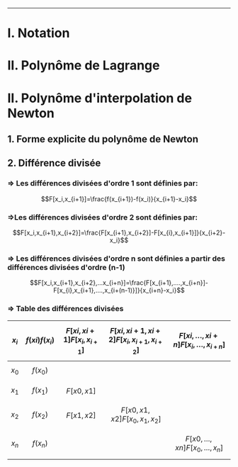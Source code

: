 
---
# I. Notation
# II. Polynôme de Lagrange
# II. Polynôme d'interpolation de Newton
## 1. Forme explicite du polynôme de Newton
## 2. Différence divisée

### => Les différences divisées d'ordre 1 sont définies par:

$$F[x_i,x_{i+1}]=\frac{f(x_{i+1})-f(x_i)}{x_{i+1}-x_i}$$
### =>Les différences divisées d'ordre 2 sont définies par:

$$F[x_i,x_{i+1},x_{i+2}]=\frac{F[x_{i+1},x_{i+2}]-F[x_{i},x_{i+1}]}{x_{i+2}-x_i}$$
### => Les différences divisées d'ordre n sont définies a partir des différences divisées d'ordre (n-1)
$$F[x_i,x_{i+1},x_{i+2},...x_{i+n}]=\frac{F[x_{i+1},....,x_{i+n}]-F[x_{i},x_{i+1},....,x_{i+(n-1)}]}{x_{i+n}-x_i}$$
### => Table des différences divisées


| $$x_i$$ | $$f(xi)f(x_i)$$ | $$F[xi,xi+1]F[x_i, x_{i+1}]$$ | $$F[xi,xi+1,xi+2]F[x_i, x_{i+1}, x_{i+2}]$$ | $$F[xi,…,xi+n]F[x_i, \dots, x_{i+n}]$$ |
| ------- | --------------- | ----------------------------- | ------------------------------------------- | -------------------------------------- |
| $$x_0$$ | $$f(x_0)$$      |                               |                                             |                                        |
| $$x_1$$ | $$f(x_1)$$      | $$F[x0,x1]$$                  |                                             |                                        |
| $$x_2$$ | $$f(x_2)$$      | $$F[x1,x2]$$                  | $$F[x0,x1,x2]F[x_0, x_1, x_2]$$             |                                        |
| $$x_n$$ | $$f(x_n)$$      |                               |                                             | $$F[x0,…,xn]F[x_0, \dots, x_n]$$       |

